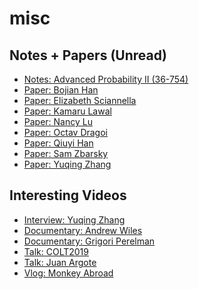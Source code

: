 # misc 

## Notes + Papers (Unread)
- [Notes: Advanced Probability II (36-754)](
https://github.com/kamarulaw/unread-papers/blob/main/36-754%20Notes.pdf) 
- [Paper: Bojian Han](
https://github.com/kamarulaw/unread-papers/blob/main/bh-paper.pdf) 
- [Paper: Elizabeth Sciannella](
https://github.com/kamarulaw/unread-papers/blob/main/es-finalpaper.pdf) 
- [Paper: Kamaru Lawal](
https://github.com/kamarulaw/unread-papers/blob/main/20220224082230.pdf) 
- [Paper: Nancy Lu](
https://github.com/kamarulaw/unread-papers/blob/main/nl-finalpaper.pdf) 
- [Paper: Octav Dragoi](
https://github.com/kamarulaw/unread-papers/blob/main/od-thesis.pdf) 
- [Paper: Qiuyi Han](
https://github.com/kamarulaw/unread-papers/blob/main/qh-thesis.pdf) 
- [Paper: Sam Zbarsky](
https://github.com/kamarulaw/unread-papers/blob/main/sz-princeton-hlp.pdf) 
- [Paper: Yuqing Zhang](
https://github.com/kamarulaw/unread-papers/blob/main/yz-thesis.pdf) 


## Interesting Videos
- [Interview: Yuqing Zhang](
https://youtu.be/Q8IDCMf1F4U) 
- [Documentary: Andrew Wiles](
https://www.dailymotion.com/video/x1btavd) 
- [Documentary: Grigori Perelman](
https://youtu.be/Ng1W2KUHI2s) 
- [Talk: COLT2019](
https://youtu.be/wDB0WzWoo5I) 
- [Talk: Juan Argote](
https://youtu.be/-S1BSd2xENg) 
- [Vlog: Monkey Abroad](
https://youtu.be/uR-gB39Zkrc) 






